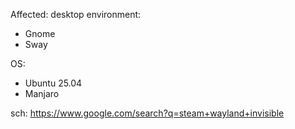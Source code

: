 Affected:
desktop environment:
- Gnome
- Sway

OS:
- Ubuntu 25.04
- Manjaro

sch: https://www.google.com/search?q=steam+wayland+invisible
 
